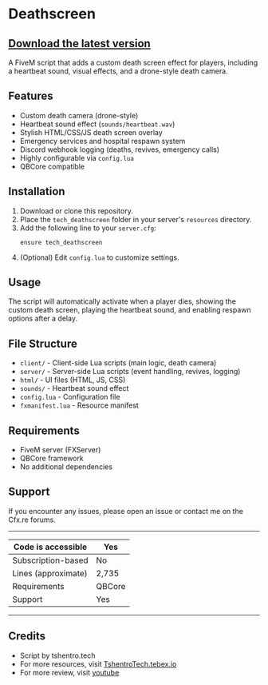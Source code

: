 # Deathscreen


## [Download the latest version](https://github.com/TshentroTech/tech_deathscreen/releases)


A FiveM script that adds a custom death screen effect for players, including a heartbeat sound, visual effects, and a drone-style death camera.

## Features

- Custom death camera (drone-style)
- Heartbeat sound effect (`sounds/heartbeat.wav`)
- Stylish HTML/CSS/JS death screen overlay
- Emergency services and hospital respawn system
- Discord webhook logging (deaths, revives, emergency calls)
- Highly configurable via `config.lua`
- QBCore compatible

## Installation

1. Download or clone this repository.
2. Place the `tech_deathscreen` folder in your server's `resources` directory.
3. Add the following line to your `server.cfg`:
   ```
   ensure tech_deathscreen
   ```
4. (Optional) Edit `config.lua` to customize settings.

## Usage

The script will automatically activate when a player dies, showing the custom death screen, playing the heartbeat sound, and enabling respawn options after a delay.

## File Structure

- `client/` - Client-side Lua scripts (main logic, death camera)
- `server/` - Server-side Lua scripts (event handling, revives, logging)
- `html/` - UI files (HTML, JS, CSS)
- `sounds/` - Heartbeat sound effect
- `config.lua` - Configuration file
- `fxmanifest.lua` - Resource manifest

## Requirements

- FiveM server (FXServer)
- QBCore framework
- No additional dependencies

## Support

If you encounter any issues, please open an issue or contact me on the Cfx.re forums.

---

| Code is accessible | Yes |
|--------------------|-----|
| Subscription-based | No  |
| Lines (approximate)| 2,735 |
| Requirements       | QBCore |
| Support            | Yes |

---

## Credits

- Script by tshentro.tech
- For more resources, visit [TshentroTech.tebex.io](https://TshentroTech.tebex.io) 
- For more review, visit [youtube](https://youtu.be/3U8Oq5YbyuQ?si=1486BCLKQfj5TtSu) 
